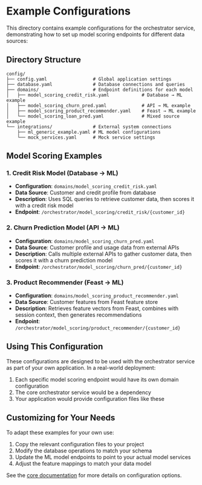 # Example Configurations

This directory contains example configurations for the orchestrator service, demonstrating how to set up model scoring endpoints for different data sources:

## Directory Structure

```
config/
├── config.yaml                 # Global application settings
├── database.yaml               # Database connections and queries
├── domains/                    # Endpoint definitions for each model
│   ├── model_scoring_credit_risk.yaml            # Database → ML example
│   ├── model_scoring_churn_pred.yaml             # API → ML example 
│   ├── model_scoring_product_recommender.yaml    # Feast → ML example
│   └── model_scoring_loan_pred.yaml              # Mixed source example
└── integrations/               # External system connections
    ├── ml_generic_example.yaml # ML model configurations
    └── mock_services.yaml      # Mock service settings
```

## Model Scoring Examples

### 1. Credit Risk Model (Database → ML)
- **Configuration**: `domains/model_scoring_credit_risk.yaml`
- **Data Source**: Customer and credit profile from database
- **Description**: Uses SQL queries to retrieve customer data, then scores it with a credit risk model
- **Endpoint**: `/orchestrator/model_scoring/credit_risk/{customer_id}`

### 2. Churn Prediction Model (API → ML)
- **Configuration**: `domains/model_scoring_churn_pred.yaml`
- **Data Source**: Customer profile and usage data from external APIs
- **Description**: Calls multiple external APIs to gather customer data, then scores it with a churn prediction model
- **Endpoint**: `/orchestrator/model_scoring/churn_pred/{customer_id}`

### 3. Product Recommender (Feast → ML)
- **Configuration**: `domains/model_scoring_product_recommender.yaml`
- **Data Source**: Customer features from Feast feature store
- **Description**: Retrieves feature vectors from Feast, combines with session context, then generates recommendations
- **Endpoint**: `/orchestrator/model_scoring/product_recommender/{customer_id}`

## Using This Configuration

These configurations are designed to be used with the orchestrator service as part of your own application.
In a real-world deployment:

1. Each specific model scoring endpoint would have its own domain configuration
2. The core orchestrator service would be a dependency
3. Your application would provide configuration files like these

## Customizing for Your Needs

To adapt these examples for your own use:

1. Copy the relevant configuration files to your project
2. Modify the database operations to match your schema
3. Update the ML model endpoints to point to your actual model services
4. Adjust the feature mappings to match your data model

See the [core documentation](../../config/README.md) for more details on configuration options.